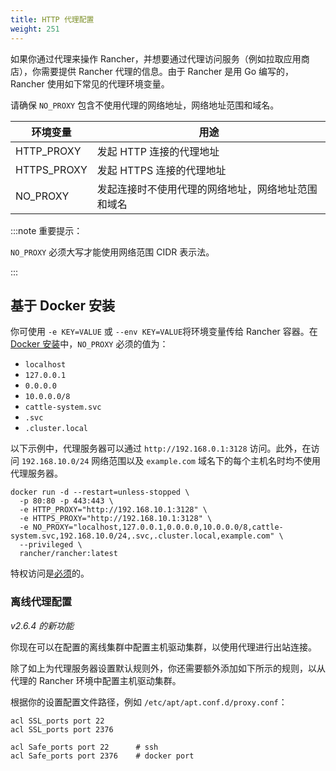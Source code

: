 ```yaml
---
title: HTTP 代理配置
weight: 251
---
```


如果你通过代理来操作 Rancher，并想要通过代理访问服务（例如拉取应用商店），你需要提供 Rancher 代理的信息。由于 Rancher 是用 Go 编写的，Rancher 使用如下常见的代理环境变量。

请确保 `NO_PROXY` 包含不使用代理的网络地址，网络地址范围和域名。

| 环境变量 | 用途 |
| -------------------- | ----------------------------------------------------------------------------------------------------------------------- |
| HTTP_PROXY | 发起 HTTP 连接的代理地址 |
| HTTPS_PROXY | 发起 HTTPS 连接的代理地址 |
| NO_PROXY | 发起连接时不使用代理的网络地址，网络地址范围和域名 |

:::note 重要提示：

`NO_PROXY` 必须大写才能使用网络范围 CIDR 表示法。

:::

## 基于 Docker 安装

你可使用 `-e KEY=VALUE` 或 `--env KEY=VALUE`将环境变量传给 Rancher 容器。在 [Docker 安装](../../pages-for-subheaders/rancher-on-a-single-node-with-docker.md)中，`NO_PROXY` 必须的值为：

- `localhost`
- `127.0.0.1`
- `0.0.0.0`
- `10.0.0.0/8`
- `cattle-system.svc`
- `.svc`
- `.cluster.local`

以下示例中，代理服务器可以通过 `http://192.168.0.1:3128` 访问。此外，在访问 `192.168.10.0/24` 网络范围以及 `example.com` 域名下的每个主机名时均不使用代理服务器。

```
docker run -d --restart=unless-stopped \
  -p 80:80 -p 443:443 \
  -e HTTP_PROXY="http://192.168.10.1:3128" \
  -e HTTPS_PROXY="http://192.168.10.1:3128" \
  -e NO_PROXY="localhost,127.0.0.1,0.0.0.0,10.0.0.0/8,cattle-system.svc,192.168.10.0/24,.svc,.cluster.local,example.com" \
  --privileged \
  rancher/rancher:latest
```

特权访问是[必须](../../pages-for-subheaders/rancher-on-a-single-node-with-docker.md#rancher-特权访问)的。

### 离线代理配置

_v2.6.4 的新功能_

你现在可以在配置的离线集群中配置主机驱动集群，以使用代理进行出站连接。

除了如上为代理服务器设置默认规则外，你还需要额外添加如下所示的规则，以从代理的 Rancher 环境中配置主机驱动集群。

根据你的设置配置文件路径，例如 `/etc/apt/apt.conf.d/proxy.conf`：

```
acl SSL_ports port 22
acl SSL_ports port 2376

acl Safe_ports port 22      # ssh
acl Safe_ports port 2376    # docker port
```
